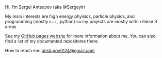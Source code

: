 Hi, I’m Sergei Antsupov (aka @Sergeyir)

My main interests are high energy phyisics, particle physics, and programming (mostly c++, python) so my projects are mostly within these 3 areas

See my [GitHub pages website](https://sergeyir.github.io/) for more information about me. You can also find a list of my documented repositores there.

How to reach me: anstupov0124@gmail.com
